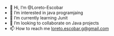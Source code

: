 - 👋 Hi, I’m @Loreto-Escobar
- 👀 I’m interested in java programjaing
- 🌱 I’m currently learning Junit
- 💞️ I’m looking to collaborate on Java projects
- 📫 How to reach me loreto.escobar.g@gmail.com

<!---
Loreto-Escobar/Loreto-Escobar is a ✨ special ✨ repository because its `README.md` (this file) appears on your GitHub profile.
You can click the Preview link to take a look at your changes.
--->
